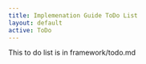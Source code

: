```yaml
---
title: Implemenation Guide ToDo List
layout: default
active: ToDo
---
```


This to do list is in framework/todo.md
